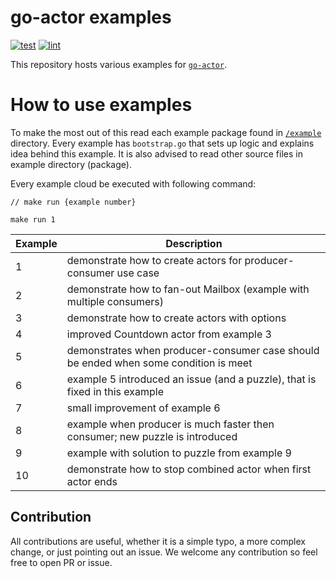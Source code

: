 # go-actor examples

[![test](https://github.com/vladopajic/go-actor-examples/actions/workflows/test.yml/badge.svg?branch=main)](https://github.com/vladopajic/go-actor-examples/actions/workflows/test.yml)
[![lint](https://github.com/vladopajic/go-actor-examples/actions/workflows/lint.yml/badge.svg?branch=main)](https://github.com/vladopajic/go-actor-examples/actions/workflows/lint.yml)


This repository hosts various examples for [`go-actor`](https://github.com/vladopajic/go-actor).

# How to use examples

To make the most out of this read each example package found in [`/example`](/example/) directory. Every example has `bootstrap.go` that sets up logic and explains idea behind this example. It is also advised to read other source files in example directory (package).

Every example cloud be executed with following command:
```
// make run {example number}

make run 1
```


| Example   | Description |
|-----------|------------|
|  1 | demonstrate how to create actors for producer-consumer use case |
|  2 | demonstrate how to fan-out Mailbox (example with multiple consumers)  |
|  3 | demonstrate how to create actors with options  |
|  4 | improved Countdown actor from example 3  |
|  5 | demonstrates when producer-consumer case should be ended when some condition is meet |
|  6 | example 5 introduced an issue (and a puzzle), that is fixed in this example |
|  7 | small improvement of example 6  |
|  8 | example when producer is much faster then consumer; new puzzle is introduced  |
|  9 | example with solution to puzzle from example 9  |
| 10 | demonstrate how to stop combined actor when first actor ends |


## Contribution

All contributions are useful, whether it is a simple typo, a more complex change, or just pointing out an issue. We welcome any contribution so feel free to open PR or issue. 
